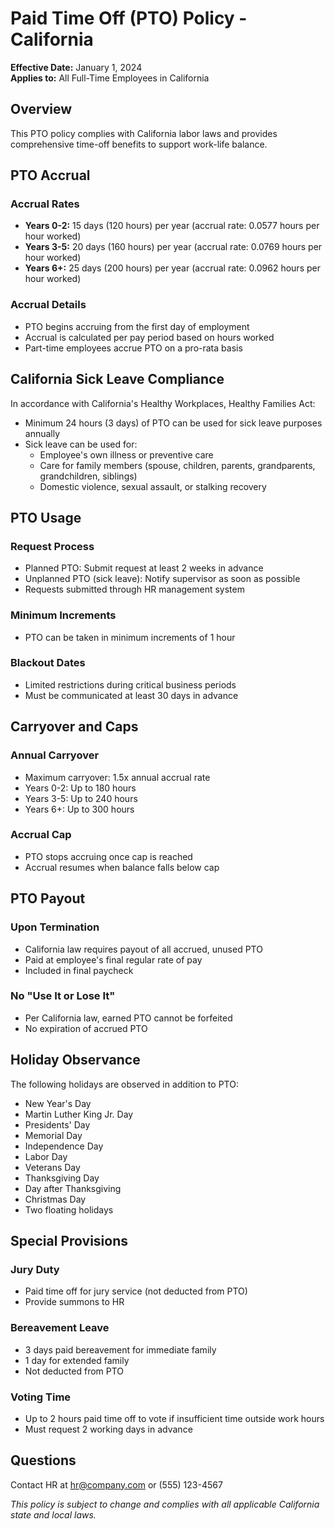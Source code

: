 # Paid Time Off (PTO) Policy - California

**Effective Date:** January 1, 2024  
**Applies to:** All Full-Time Employees in California

## Overview

This PTO policy complies with California labor laws and provides comprehensive time-off benefits to support work-life balance.

## PTO Accrual

### Accrual Rates
- **Years 0-2:** 15 days (120 hours) per year (accrual rate: 0.0577 hours per hour worked)
- **Years 3-5:** 20 days (160 hours) per year (accrual rate: 0.0769 hours per hour worked)
- **Years 6+:** 25 days (200 hours) per year (accrual rate: 0.0962 hours per hour worked)

### Accrual Details
- PTO begins accruing from the first day of employment
- Accrual is calculated per pay period based on hours worked
- Part-time employees accrue PTO on a pro-rata basis

## California Sick Leave Compliance

In accordance with California's Healthy Workplaces, Healthy Families Act:
- Minimum 24 hours (3 days) of PTO can be used for sick leave purposes annually
- Sick leave can be used for:
  - Employee's own illness or preventive care
  - Care for family members (spouse, children, parents, grandparents, grandchildren, siblings)
  - Domestic violence, sexual assault, or stalking recovery

## PTO Usage

### Request Process
- Planned PTO: Submit request at least 2 weeks in advance
- Unplanned PTO (sick leave): Notify supervisor as soon as possible
- Requests submitted through HR management system

### Minimum Increments
- PTO can be taken in minimum increments of 1 hour

### Blackout Dates
- Limited restrictions during critical business periods
- Must be communicated at least 30 days in advance

## Carryover and Caps

### Annual Carryover
- Maximum carryover: 1.5x annual accrual rate
- Years 0-2: Up to 180 hours
- Years 3-5: Up to 240 hours
- Years 6+: Up to 300 hours

### Accrual Cap
- PTO stops accruing once cap is reached
- Accrual resumes when balance falls below cap

## PTO Payout

### Upon Termination
- California law requires payout of all accrued, unused PTO
- Paid at employee's final regular rate of pay
- Included in final paycheck

### No "Use It or Lose It"
- Per California law, earned PTO cannot be forfeited
- No expiration of accrued PTO

## Holiday Observance

The following holidays are observed in addition to PTO:
- New Year's Day
- Martin Luther King Jr. Day
- Presidents' Day
- Memorial Day
- Independence Day
- Labor Day
- Veterans Day
- Thanksgiving Day
- Day after Thanksgiving
- Christmas Day
- Two floating holidays

## Special Provisions

### Jury Duty
- Paid time off for jury service (not deducted from PTO)
- Provide summons to HR

### Bereavement Leave
- 3 days paid bereavement for immediate family
- 1 day for extended family
- Not deducted from PTO

### Voting Time
- Up to 2 hours paid time off to vote if insufficient time outside work hours
- Must request 2 working days in advance

## Questions

Contact HR at hr@company.com or (555) 123-4567

*This policy is subject to change and complies with all applicable California state and local laws.*